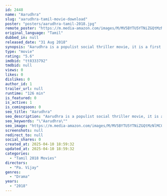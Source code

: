 ```yaml
---
id: 2448
name: "Aarudhra"
slug: "aarudhra-tamil-movie-download"
poster: "posters/aarudhra-tamil-2018.jpg"
remote_poster: "https://m.media-amazon.com/images/M/MV5BYTU5YTNiZGQtMzNlMC00ZjliLTgzNzYtMmZmZGRjNzRmMDg3XkEyXkFqcGdeQXVyOTE3MjU0Mjk@._V1_SX300.jpg"
original_language: "Tamil"
dubbed_in: null
released_date: "31 Aug 2018"
synopsis: "Aarudhra is a populist social thriller movie, it is a first Tamil movie which purely speaks about child abuse, this movie teaches us about issues in parenting and the problem faced by children in their unsafe surroundings."
type: "movie"
rating: "5.6"
imdbid: "tt8333792"
tmdbid: null
views: 0
likes: 0
dislikes: 0
author_id: 1
trailer_url: null
runtime: "126 min"
is_featured: 0
is_active: 1
is_comingsoon: 0
seo_title: "Aarudhra"
seo_description: "Aarudhra is a populist social thriller movie, it is a first Tamil movie which purely speaks about child abuse, this movie teaches us about issues in parenting and the problem faced by children in their unsafe surroundings."
seo_keywords: "\"Aarudhra\""
seo_image: "https://m.media-amazon.com/images/M/MV5BYTU5YTNiZGQtMzNlMC00ZjliLTgzNzYtMmZmZGRjNzRmMDg3XkEyXkFqcGdeQXVyOTE3MjU0Mjk@._V1_SX300.jpg"
screenshots: null
redirect_to: null
social_shares: 0
created_at: 2025-04-10 18:59:32
updated_at: 2025-04-10 18:59:32
categories:
  - "Tamil 2018 Movies"
directors:
  - "Pa. Vijay"
genres:
  - "Drama"
years:
  - "2018"
---
```


